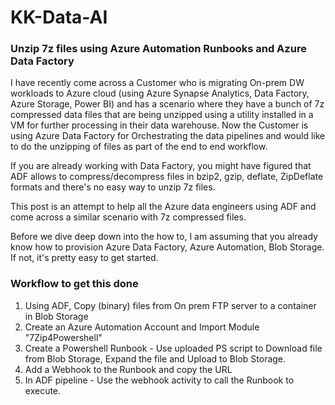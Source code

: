 # KK-Data-AI
### Unzip 7z files using Azure Automation Runbooks and Azure Data Factory

I have recently come across a Customer who is migrating On-prem DW workloads to Azure cloud (using Azure Synapse Analytics, Data Factory, Azure Storage, Power BI) and has a scenario where they have a bunch of 7z compressed data files that are being unzipped using a utility installed in a VM for further processing in their data warehouse. Now the Customer is using Azure Data Factory for Orchestrating the data pipelines and would like to do the unzipping of files as part of the end to end workflow.

If you are already working with Data Factory, you might have figured that ADF allows to compress/decompress files in bzip2, gzip, deflate, ZipDeflate formats and there's no easy way to unzip 7z files.

This post is an attempt to help all the Azure data engineers using ADF and come across a similar scenario with 7z compressed files.

Before we dive deep down into the how to, I am assuming that you already know how to provision Azure Data Factory, Azure Automation, Blob Storage.  If not, it's pretty easy to get started.

### Workflow to get this done
  1. Using ADF, Copy (binary) files from On prem FTP server to a container in Blob Storage  
  2. Create an Azure Automation Account and Import Module "7Zip4Powershell"   
  3. Create a Powershell Runbook - Use uploaded PS script  to Download file from Blob Storage, Expand the file and Upload to Blob Storage. 
  4. Add a Webhook to the Runbook and copy the URL  
  5. In ADF pipeline - Use the webhook activity to call the Runbook to execute.  


